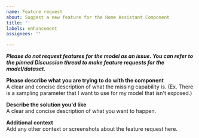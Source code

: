 ```yaml
---
name: Feature request
about: Suggest a new feature for the Home Assistant Component
title: ''
labels: enhancement
assignees: ''

---
```


***Please do not request features for the model as an issue. You can refer to the pinned Discussion thread to make feature requests for the model/dataset.***

**Please describe what you are trying to do with the component**  
A clear and concise description of what the missing capability is. (Ex. There is a sampling parameter that I want to use for my model that isn't exposed.)

**Describe the solution you'd like**  
A clear and concise description of what you want to happen.

**Additional context**  
Add any other context or screenshots about the feature request here.
